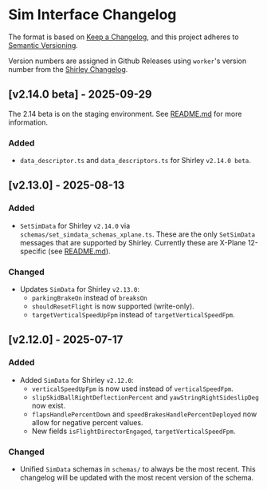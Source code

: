 # Sim Interface Changelog

The format is based on [Keep a Changelog](https://keepachangelog.com/en/1.1.0/),
and this project adheres to [Semantic Versioning](https://semver.org/spec/v2.0.0.html).

Version numbers are assigned in Github Releases using `worker`'s version number from the [Shirley Changelog](https://airplane.team/changelog).

## [v2.14.0 beta] - 2025-09-29

The 2.14 beta is on the staging environment. See [README.md](./README.md#support-for-sim-integration) for more information.

### Added

- `data_descriptor.ts` and `data_descriptors.ts` for Shirley `v2.14.0 beta`.

## [v2.13.0] - 2025-08-13

### Added

- `SetSimData` for Shirley `v2.14.0` via `schemas/set_simdata_schemas_xplane.ts`. These are the only `SetSimData` messages that are supported by Shirley. Currently these are X-Plane 12-specific (see [README.md](README.md)).

### Changed

- Updates `SimData` for Shirley `v2.13.0`:
  - `parkingBrakeOn` instead of `breaksOn`
  - `shouldResetFlight` is now supported (write-only).
  - `targetVerticalSpeedUpFpm` instead of `targetVerticalSpeedFpm`.

## [v2.12.0] - 2025-07-17

### Added

- Added `SimData` for Shirley `v2.12.0`:
  - `verticalSpeedUpFpm` is now used instead of `verticalSpeedFpm`.
  - `slipSkidBallRightDeflectionPercent` and `yawStringRightSideslipDeg` now exist.
  - `flapsHandlePercentDown` and `speedBrakesHandlePercentDeployed` now allow for negative percent values.
  - New fields `isFlightDirectorEngaged`, `targetVerticalSpeedFpm`.

### Changed

- Unified `SimData` schemas in `schemas/` to always be the most recent. This changelog will be updated with the most recent version of the schema.
